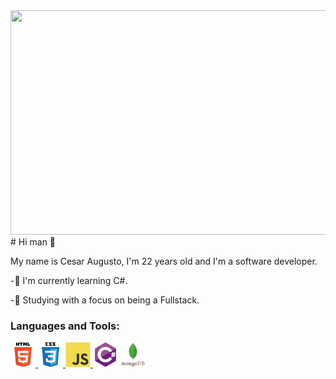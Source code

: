<img src="https://images.unsplash.com/opengraph/1x1.png?blend=https%3A%2F%2Fimages.unsplash.com%2Fphoto-1604964432806-254d07c11f32%3Fblend%3D000000%26blend-alpha%3D10%26blend-mode%3Dnormal%26crop%3Dfaces%252Cedges%26h%3D630%26mark%3Dhttps%253A%252F%252Fimages.unsplash.com%252Fopengraph%252Fsearch-input.png%253Fh%253D84%2526txt%253Ddeveloper%2526txt-align%253Dmiddle%25252Cleft%2526txt-clip%253Dellipsis%2526txt-color%253D000000%2526txt-pad%253D80%2526txt-size%253D40%2526txt-width%253D660%2526w%253D750%2526auto%253Dformat%2526fit%253Dcrop%2526q%253D60%26mark-align%3Dmiddle%252Ccenter%26mark-w%3D750%26w%3D1200%26auto%3Dformat%26fit%3Dcrop%26q%3D60%26ixid%3DM3wxMjA3fDB8MXxzZWFyY2h8NHx8ZGV2ZWxvcGVyfGVufDB8fHx8MTcxMzE1MDQ3MHww%26ixlib%3Drb-4.0.3&blend-w=1&h=630&mark=https%3A%2F%2Fimages.unsplash.com%2Fopengraph%2Flogo.png&mark-align=top%2Cleft&mark-pad=50&mark-w=64&w=1200&auto=format&fit=crop&q=60" style="width: 1365px; height: 359px;">
<!--style="width: 1365px; height: 359px;"
style="max-width: 100%;"-->
# Hi man 👋

My name is Cesar Augusto, I'm 22 years old and I'm a software developer.

-🌱 I'm currently learning C#.

-💬 Studying with a focus on being a Fullstack.

<h3 align="left">Languages and Tools:</h3>

<!--HTML-->
  <p align="left">
  <a href="https://developer.mozilla.org/en-US/docs/Web/HTML">  <img src="https://raw.githubusercontent.com/devicons/devicon/master/icons/html5/html5-original-wordmark.svg" alt="html_logo" width="40" height="40"/>  </a>

<!--CSS-->
  <a href="https://developer.mozilla.org/en-US/docs/Web/CSS">
  <img src="https://raw.githubusercontent.com/devicons/devicon/master/icons/css3/css3-original-wordmark.svg" alt="css3_logo" width="40" height="40"/> </a>

<!--JAVASCRIPT-->
  <a href="https://developer.mozilla.org/en-US/docs/Web/JavaScript">
  <img src="https://raw.githubusercontent.com/devicons/devicon/master/icons/javascript/javascript-original.svg" alt="javascript_logo" width="40" height="40"/> </a>

<!--C#-->
  <a href="https://learn.microsoft.com/pt-br/dotnet/csharp/how-to/"> 
  <img src="https://raw.githubusercontent.com/devicons/devicon/master/icons/csharp/csharp-original.svg" alt="csharp_logo" width="40" height="40"/></a>

<!--MONGODB-->
  <a href="https://www.mongodb.com/docs/">
  <img src="https://raw.githubusercontent.com/devicons/devicon/master/icons/mongodb/mongodb-original-wordmark.svg" alt="MONGODB_logo" width="40" height="40"/> </a>
  
<div align="center">
  <a href="https://github.com/Cesar19Augusto">
  <!--<img>
  <img>-->
</div>
